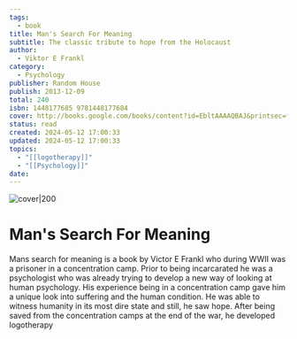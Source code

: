 ```yaml
---
tags:
  - book
title: Man's Search For Meaning
subtitle: The classic tribute to hope from the Holocaust
author:
  - Viktor E Frankl
category:
  - Psychology
publisher: Random House
publish: 2013-12-09
total: 240
isbn: 1448177685 9781448177684
cover: http://books.google.com/books/content?id=EbltAAAAQBAJ&printsec=frontcover&img=1&zoom=1&edge=curl&source=gbs_api
status: read
created: 2024-05-12 17:00:33
updated: 2024-05-12 17:00:33
topics:
  - "[[logotherapy]]"
  - "[[Psychology]]"
date:
---
```


![cover|200](http://books.google.com/books/content?id=EbltAAAAQBAJ&printsec=frontcover&img=1&zoom=1&edge=curl&source=gbs_api)
# Man's Search For Meaning
Mans search for meaning is a book by Victor E Frankl who during WWII was a prisoner in a concentration camp. Prior to being incarcarated he was a psychologist who was already trying to develop a new way of looking at human psychology. His experience being in a concentration camp gave him a unique look into suffering and the human condition. He was able to witness humanity in its most dire state and still, he saw hope. After being saved from the concentration camps at the end of the war, he developed logotherapy